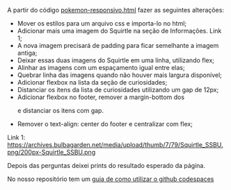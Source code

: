 A partir do código [pokemon-responsivo.html](../2024-03-19-resolucao-atividade-tutorial-code-spaces/pokemon-responsivo.html) fazer as seguintes alterações:

- Mover os estilos para um arquivo css e importa-lo no html;
- Adicionar mais uma imagem do Squirtle na seção de Informações. Link 1;
- A nova imagem precisará de padding para ficar semelhante a imagem antiga;
- Deixar essas duas imagens do Squirtle em uma linha, utilizando flex;
- Alinhar as imagens com um espaçamento igual entre elas;
- Quebrar linha das imagens quando não houver mais largura disponível;
- Adicionar flexbox na lista da seção de curiosidades;
- Distanciar os itens da lista de curiosidades utilizando um gap de 12px;
- Adicionar flexbox no footer, remover a margin-bottom dos <p> e distanciar os itens com gap.
- Remover o text-align: center do footer e centralizar com flex;

Link 1: https://archives.bulbagarden.net/media/upload/thumb/7/79/Squirtle_SSBU.png/200px-Squirtle_SSBU.png

Depois das perguntas deixei prints do resultado esperado da página.

No nosso repositório tem um [guia de como utilizar o github codespaces](../2024-03-19-resolucao-atividade-tutorial-code-spaces/codespaces.md)
